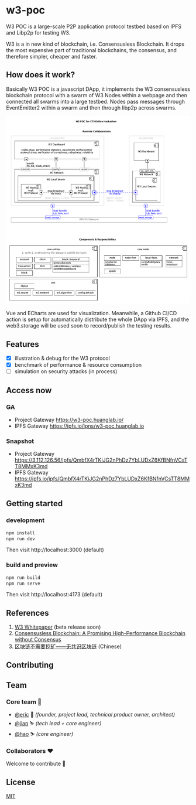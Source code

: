 # w3-poc
W3 POC is a large-scale P2P application protocol testbed based on IPFS and Libp2p for testing W3.   

W3 is a in new kind of blockchain, i.e. Consensusless Blockchain. It drops the most expensive part of traditional blockchains, 
the consensus, and therefore simpler, cheaper and faster. 

## How does it work?
Basically W3 POC is a javascript DApp, it implements the W3 consensusless blockchain protocol with a swarm of W3 Nodes 
within a webpage and then connected all swarms into a large testbed. Nodes pass messages through EventEmitter2 within 
a swarm and then through libp2p across swarms. 

![img](design/W3%20POC%20ETH%20Hackathon.png)


Vue and ECharts are used for visualization. Meanwhile, a Github CI/CD action is setup for automatically distribute the whole DApp via IPFS, 
and the web3.storage will be used soon to record/publish the testing results.

## Features
* [x] illustration & debug for the W3 protocol
* [x] benchmark of performance & resource consumption
* [ ] simulation on security attacks (in process)

## Access now

### GA

* Project Gateway https://w3-poc.huanglab.io/
* IPFS Gateway https://ipfs.io/ipns/w3-poc.huanglab.io

### Snapshot

* Project Gateway https://3.112.126.56/ipfs/QmbfX4rTKiJG2nPhDz7YbLUDxZ6KfBNfnVCsTT8MMxK3md
* IPFS Gateway https://ipfs.io/ipfs/QmbfX4rTKiJG2nPhDz7YbLUDxZ6KfBNfnVCsTT8MMxK3md

## Getting started
### development
```
npm install
npm run dev
```
Then visit http://localhost:3000 (default)
### build and preview
```
npm run build
npm run serve
```
Then visit http://localhost:4173 (default)

## References
1. [W3 Whitepaper](https://wiki.mq-ai.cn/display/WEB3/W3+Whitepaper) (beta release soon)
2. [Consensusless Blockchain: A Promising High-Performance Blockchain without Consensus](https://arxiv.org/abs/2208.12381)   
3. [区块链不需要挖矿——无共识区块链](https://zhuanlan.zhihu.com/p/557733758) (Chinese)   

## Contributing

## Team

### Core team 💪

* [@eric](https://github.com/ericwangqing) 🎈 _(founder, project lead, technical product owner, architect)_
* [@jian](https://github.com/Jianru-Lin) ⛷ _(tech lead + core engineer)_
* [@hao](https://github.com/weihaopeng) ⛷ _(core engineer)_

### Collaborators ❤

Welcome to contribute 👋

## License

[MIT](./LICENSE-MIT)


